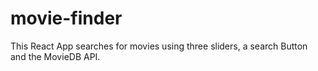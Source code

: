 # movie-finder
This React App searches for movies using three sliders, a search Button and the MovieDB API. 
